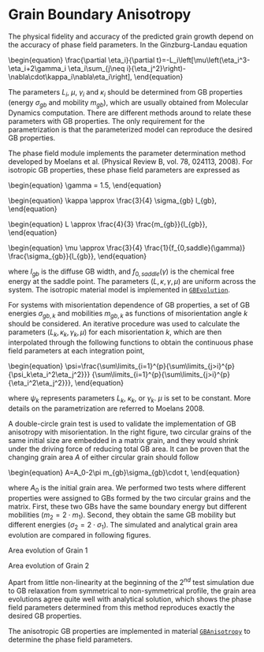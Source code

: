 # Grain Boundary Anisotropy

The physical fidelity and accuracy of the predicted grain growth depend on the
accuracy of phase field parameters. In the Ginzburg-Landau equation

\begin{equation}
\frac{\partial \eta_i}{\partial t}=-L_i\left[\mu\left(\eta_i^3-\eta_i+2\gamma_i
\eta_i\sum_{j\neq i}{\eta_j^2}\right)-\nabla\cdot\kappa_i\nabla\eta_i\right],
\end{equation}

The parameters $L_i$, $\mu$, $\gamma_i$ and $\kappa_i$ should be determined from
GB properties (energy $\sigma_{gb}$ and mobility $m_{gb}$), which are usually
obtained from Molecular Dynamics computation. There are different methods around
to relate these parameters with GB properties. The only requirement for the
parametrization is that the parameterized model can reproduce the desired GB
properties.

The phase field module implements the parameter determination method developed
by Moelans et al. (Physical Review B, vol. 78, 024113, 2008). For isotropic GB
properties, these phase field parameters are expressed as

\begin{equation}
\gamma  = 1.5,
\end{equation}

\begin{equation}
\kappa \approx \frac{3}{4} \sigma_{gb} l_{gb},
\end{equation}

\begin{equation}
L \approx \frac{4}{3} \frac{m_{gb}}{l_{gb}},
\end{equation}

\begin{equation}
\mu \approx \frac{3}{4} \frac{1}{f_{0,saddle}(\gamma)} \frac{\sigma_{gb}}{l_{gb}},
\end{equation}

where $l_{gb}$ is the diffuse GB width, and $f_{0,saddle}(\gamma)$ is the
chemical free energy at the saddle point. The parameters $(L,\kappa,\gamma,\mu)$
are uniform across the system. The isotropic material model is implemented in
[`GBEvolution`](/GBEvolution.md).

For systems with misorientation dependence of GB properties, a set of GB
energies $\sigma_{gb,k}$ and mobilities $m_{gb,k}$ as functions of
misorientation angle $k$ should be considered. An iterative procedure was used
to calculate the parameters $(L_k,\kappa_k,\gamma_k,\mu)$ for each
misorientation $k$, which are then interpolated through the following functions
to obtain the continuous phase field parameters at each integration point,

\begin{equation}
\psi=\frac{\sum\limits_{i=1}^{p}{\sum\limits_{j>i}^{p}{\psi_k\eta_i^2\eta_j^2}}}
{\sum\limits_{i=1}^{p}{\sum\limits_{j>i}^{p}{\eta_i^2\eta_j^2}}},
\end{equation}

where $\psi_k$ represents parameters $L_k$, $\kappa_k$, or $\gamma_k$.
$\mu$ is set to be constant. More details on the parametrization are referred
to Moelans 2008.


<!--[image:208 align:right] Double-circle grain test -->
A double-circle grain test is used to validate the implementation of GB anisotropy
with misorientation. In the right figure, two circular grains of the same
initial size are embedded in a matrix grain, and they would shrink under the
driving force of reducing total GB area. It can be proven that the changing
grain area $A$ of either circular grain should follow

\begin{equation}
A=A_0-2\pi m_{gb}\sigma_{gb}\cdot t,
\end{equation}

where $A_0$ is the initial grain area. We performed two tests where different
properties were assigned to GBs formed by the two circular grains and the
matrix. First, these two GBs have the same boundary energy but different
mobilities ($m_2 = 2\cdot m_1$). Second, they obtain the same GB mobility but
different energies ($\sigma_2 = 2 \cdot \sigma_1$). The simulated and analytical
grain area evolution are compared in following figures.

<!-- [image:209] -->
Area evolution of Grain 1

<!-- [image:211] -->
Area evolution of Grain 2

Apart from little non-linearity at the beginning of the 2$^{nd}$ test simulation
due to GB relaxation from symmetrical to non-symmetrical profile, the grain area
evolutions agree quite well with analytical solution, which shows the phase
field parameters determined from this method reproduces exactly the desired GB
properties.

The anisotropic GB properties are implemented in material
[`GBAnisotropy`](/GBAnisotropy.md) to determine the phase field parameters.
